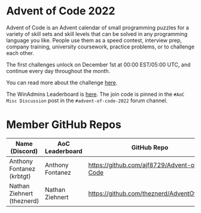 # Advent of Code 2022

Advent of Code is an Advent calendar of small programming puzzles for a variety of skill sets and skill levels that can be solved in any programming language you like. People use them as a speed contest, interview prep, company training, university coursework, practice problems, or to challenge each other.

The first challenges unlock on December 1st at 00:00 EST/05:00 UTC, and continue every day throughout the month.

You can read more about the challenge [here](https://adventofcode.com/2022/about).

The WinAdmins Leaderboard is [here](https://adventofcode.com/2021/leaderboard/private/view/1506887). The join code is pinned in the `#AoC Misc Discussion` post in the `#advent-of-code-2022` forum channel.

# Member GitHub Repos

| Name (Discord)           | AoC Leaderboard  | GitHub Repo                               |
| ------------------------ | ---------------- | ----------------------------------------- |
| Anthony Fontanez (krbtgt) | Anthony Fontanez | https://github.com/ajf8729/Advent-of-Code |
| Nathan Ziehnert (theznerd) | Nathan Ziehnert | https://github.com/theznerd/AdventOfCode |
